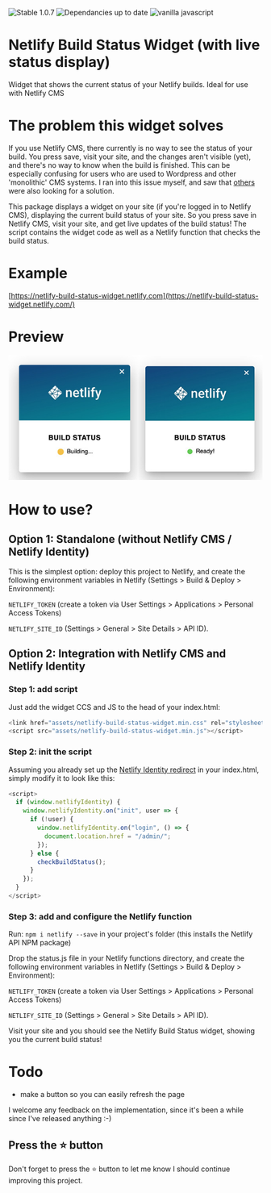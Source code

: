 ![Stable 1.0.7](https://img.shields.io/badge/stable-1.0.7-33a2d8)
![Dependancies up to date](https://img.shields.io/badge/dependencies-up%20to%20date-brightgreen)
![vanilla javascript](https://img.shields.io/badge/vanilla-js-brightgreen)

# Netlify Build Status Widget (with live status display)

Widget that shows the current status of your Netlify builds. Ideal for use with Netlify CMS

# The problem this widget solves

If you use Netlify CMS, there currently is no way to see the status of your build. You press save, visit your site, and the changes aren't visible (yet), and there's no way to know when the build is finished. This can be especially confusing for users who are used to Wordpress and other 'monolithic' CMS systems. I ran into this issue myself, and saw that [others](https://github.com/netlify/netlify-cms/issues/2324) were also looking for a solution.

This package displays a widget on your site (if you're logged in to Netlify CMS), displaying the current build status of your site. So you press save in Netlify CMS, visit your site, and get live updates of the build status! The script contains the widget code as well as a Netlify function that checks the build status.

# Example

[https://netlify-build-status-widget.netlify.com](https://netlify-build-status-widget.netlify.com/)

# Preview

![Preview](https://raw.githubusercontent.com/dashpilot/netlify-build-status-widget/master/assets/preview.jpg)

# How to use?

## Option 1: Standalone (without Netlify CMS / Netlify Identity)

This is the simplest option: deploy this project to Netlify, and create the following environment variables in Netlify (Settings > Build & Deploy > Environment):

`NETLIFY_TOKEN` (create a token via User Settings > Applications > Personal Access Tokens)

`NETLIFY_SITE_ID` (Settings > General > Site Details > API ID).

## Option 2: Integration with Netlify CMS and Netlify Identity

### Step 1: add script

Just add the widget CCS and JS to the head of your index.html:

```javascript
<link href="assets/netlify-build-status-widget.min.css" rel="stylesheet">
<script src="assets/netlify-build-status-widget.min.js"></script>
```

### Step 2: init the script

Assuming you already set up the [Netlify Identity redirect](https://www.netlifycms.org/docs/add-to-your-site/#add-the-netlify-identity-widget) in your index.html, simply modify it to look like this:

```javascript
<script>
  if (window.netlifyIdentity) {
    window.netlifyIdentity.on("init", user => {
      if (!user) {
        window.netlifyIdentity.on("login", () => {
          document.location.href = "/admin/";
        });
      } else {
        checkBuildStatus();
      }
    });
  }
</script>
```

### Step 3: add and configure the Netlify function

Run: `npm i netlify --save` in your project's folder (this installs the Netlify API NPM package)

Drop the status.js file in your Netlify functions directory, and create the following environment variables in Netlify (Settings > Build & Deploy > Environment):

`NETLIFY_TOKEN` (create a token via User Settings > Applications > Personal Access Tokens)

`NETLIFY_SITE_ID` (Settings > General > Site Details > API ID).

Visit your site and you should see the Netlify Build Status widget, showing you the current build status!

# Todo

-   make a button so you can easily refresh the page

I welcome any feedback on the implementation, since it's been a while since I've released anything :-)

## Press the :star: button

Don't forget to press the :star: button to let me know I should continue improving this project.
